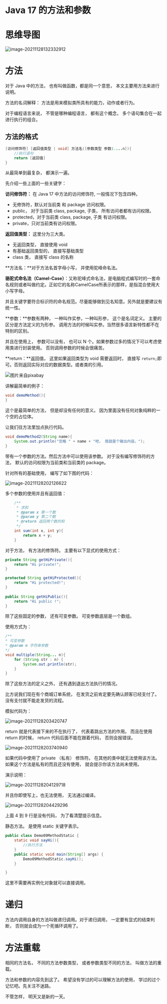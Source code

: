 # Java 17 的方法和参数

# 思维导图

![image-20211128132332912](https://cdn.jsdelivr.net/gh/xymiao/xymiaocdn/res/2021/202111/image-20211128132332912.png)

# 方法

对于 Java 中的方法， 也有叫做函数，都是同一个意思， 本文主要用方法来进行说明。 

方法的名词解释： 方法是用来模拟类所具有的能力，动作或者行为。

对于编程语言来说， 不管是哪种编程语言， 都有这个概念， 多个语句集合在一起进行执行的组合。

## 方法的格式

```java
[访问修饰符] [返回值类型 | void] 方法名([参数类型 参数1....n]){
	//执行语句
	return [返回值]
}
```

从最简单到最复杂， 都演示一遍。

先介绍一些上面的一些关键字：

**访问修饰符：** 在 Java 17 中方法的访问修饰符, 一般情况下包含四种。

- 无修饰符，默认对当前类 和 package 访问权限。
- public， 对于当前类 class, package, 子类， 所有访问者都有访问权限。
- protected，对于当前类 class, package, 子类 有访问权限。
- private，只对当前类有访问权限。   

**返回值类型：** 这里分为三大类。

- 无返回类型， 直接使用 void
- 有基础返回类型的， 直接写基础类型
- class 类， 直接写 class 的名称

**方法名：**对于方法名首字母小写， 并使用驼峰命名法。 

**骆驼式命名法（Camel-Case）**：又称驼峰式命名法，是电脑程式编写时的一套命名规则或者叫做约定。正如它的名称CamelCase所表示的那样，是指混合使用大小写字母。

并且关键字要符合标识符的命名规范。尽量能够做到见名知意。另外就是要建议有统一性。

**参数：**参数有两种， 一种叫作实参，一种叫形参， 这个是名词定义。 主要的区分是方法定义的为形参。 调用方法的时候叫实参。当然很多语言新特性都不在特别的区别。

并且在使用上， 参数可以没有， 也可以 N 个。如果参数过多的情况下可以考虑使用类进行封装使用。 否则调用参数的时候会很痛苦。

**return：**返回值， 这里如果返回类型为 void 需要返回时， 直接写 `return;`即可。否则返回实际对应的数据类型。或者类的引用。

![图片来自pixabay](https://cdn.jsdelivr.net/gh/xymiao/xymiaocdn/res/2021/202111/time-for-a-change-897441_960_720.jpg)

讲解最简单的例子：

```java
void demoMethod(){
}
```

这个是最简单的方法， 但是却没有任何的意义。 因为里面没有任何对象纯粹的一个空的占位体。

让我们往方法里加点执行代码。

```java
void demoMethod2(String name){
	System.out.println("忽略 " + name + "吧， 我就是个输出内容。");
}
```

带有一个参数的方法。然后方法中可以使用该参数。 对于没有编写修饰符的方法， 默认的访问权限为当前类和当前类的 package。



针对所有的基础使用， 编写了如下图的代码：

![image-20211128202126622](https://cdn.jsdelivr.net/gh/xymiao/xymiaocdn/res/2021/202111/image-20211128202126622.png)

多个参数的使用并且有返回值：

```java
    /**
     * 求和 
     * @param x 第一个数
     * @param y 第二个数
     * @return 返回两个数的和
     */
    int sum(int x, int y){
        return x + y;
    }
```

对于方法， 有方法的修饰符。 主要有以下显式的使用方式：

```java
private String getHiPrivate(){
	return "Hi private!";
}

protected String getHiProtected(){
	return "Hi protected!";
}
    
public String getHiPublic(){
	return "Hi public !";
}
```

除了这些固定的参数， 还有可变参数。 可变参数底层是一个数组。 

使用方式为： 

```java
/**
* 可变参数
* @param n 字符串参数
*/
void multiple(String... n){
	for (String str : n) {
		System.out.println(str);
	}
} 
```

除了这些方法的定义之外， 还有遇到退出方法执行的情况。 

比方说我们现在有个商城订单系统， 在发货之前肯定要先确认顾客已经支付了。 没有支付就不能走发货的流程。

模拟代码为： 

![image-20211128203420747](https://cdn.jsdelivr.net/gh/xymiao/xymiaocdn/res/2021/202111/image-20211128203420747.png)

return 就是代表接下来的不在执行了， 代表着跳出方法的作用。 而且在使用 return 的时候， return 代码后面不能在跟着代码， 否则会报错误。

![image-20211128203740940](https://cdn.jsdelivr.net/gh/xymiao/xymiaocdn/res/2021/202111/image-20211128203740940.png) 



如果代码中使用了 private （私有） 修饰符。 在其他的类中就无法使用该方法。 如果这个方法是私有的而且还没有使用， 就会提示你该方法尚未使用。 

演示说明：

![image-20211128204129718](https://cdn.jsdelivr.net/gh/xymiao/xymiaocdn/res/2021/202111/image-20211128204129718.png)

并且你即使写上，也无法使用， 无法通过编译。

![image-20211128204429296](https://cdn.jsdelivr.net/gh/xymiao/xymiaocdn/res/2021/202111/image-20211128204429296.png)

上面 4 到 9 行是没有代码， 为了看清楚提示信息。

静态方法。 是使用 static 关键字表示。

```java
public class Demo09MethodStatic {
    static void sayHi(){
        //执行方法
    }   
    public static void main(String[] args) {
        Demo09MethodStatic.sayHi();
    }

}
```

这里不需要再实例化对象就可以直接调用。

# 递归

方法内调用自身的方法叫做递归调用。对于递归调用， 一定要有显式的结束判断， 否则就会成为一个死循环调用了。

# 方法重载

相同的方法名， 不同的方法参数类型， 或者参数类型不同的方法， 叫做方法的重载。



方法和参数的内容先到这了。 希望没有学过的可以理解方法的使用， 学过的过个记忆吧。先关注不迷路。 

不管怎样， 明天又是新的一天。